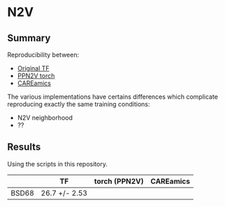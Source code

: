 # N2V

## Summary

Reproducibility between:
- [Original TF](https://github.com/juglab/n2v)
- [PPN2V torch](https://github.com/juglab/ppn2v)
- [CAREamics](https://github.com/CAREamics/careamics-restoration)

The various implementations have certains differences which complicate
reproducing exactly the same training conditions:
- N2V neighborhood
- ??


## Results

Using the scripts in this repository.

|       |       TF      | torch (PPN2V) | CAREamics |
|-------|---------------|---------------|-----------|
| BSD68 | 26.7 +/- 2.53 |               |           |